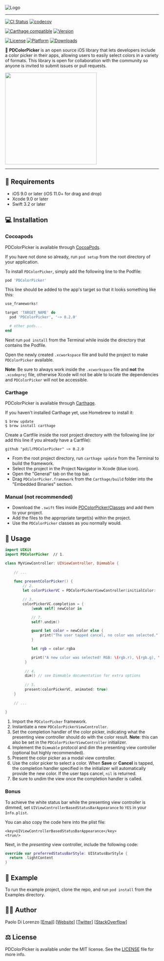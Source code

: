 ![Logo](https://raw.githubusercontent.com/pdil/PDColorPicker/master/Resources/logo.png)

----

[![CI Status](http://img.shields.io/travis/pdil/PDColorPicker.svg?style=flat)](https://travis-ci.org/pdil/PDColorPicker)
[![codecov](https://codecov.io/gh/pdil/PDColorPicker/branch/master/graph/badge.svg)](https://codecov.io/gh/pdil/PDColorPicker)

[![Carthage compatible](https://img.shields.io/badge/Carthage-compatible-4BC51D.svg?style=flat)](https://github.com/Carthage/Carthage)
[![Version](https://img.shields.io/cocoapods/v/PDColorPicker.svg?style=flat)](http://cocoapods.org/pods/PDColorPicker)

[![License](https://img.shields.io/cocoapods/l/PDColorPicker.svg?style=flat)](http://cocoapods.org/pods/PDColorPicker)
[![Platform](https://img.shields.io/cocoapods/p/PDColorPicker.svg?style=flat)](http://cocoapods.org/pods/PDColorPicker)
[![Downloads](https://img.shields.io/cocoapods/dt/PDColorPicker.svg?style=flat)](http://cocoapods.org/pods/PDColorPicker)



🎨 **PDColorPicker** is an open source iOS library that lets developers include a color picker in their apps, allowing users to easily select colors in a variety of formats. This library is open for collaboration with the community so anyone is invited to submit issues or pull requests.

[<img src="https://raw.githubusercontent.com/pdil/PDColorPicker/master/Resources/example.gif" width=300>](https://giphy.com/gifs/10ofmG3LCZMImI/fullscreen)

----

## 📄 Requirements

* iOS 9.0 or later (iOS 11.0+ for drag and drop)
* Xcode 9.0 or later
* Swift 3.2 or later

## 💻 Installation

### Cocoapods

PDColorPicker is available through [CocoaPods](http://cocoapods.org).

If you have not done so already, run `pod setup` from the root directory of your application.

To install `PDColorPicker`, simply add the following line to the Podfile:

```ruby
pod 'PDColorPicker'
```

This line should be added to the app's target so that it looks something like this:

```ruby
use_frameworks!

target 'TARGET_NAME' do
  pod 'PDColorPicker', '~> 0.2.0'

  # other pods...
end
```

Next run `pod install` from the Terminal while inside the directory that contains the Podfile.

Open the newly created `.xcworkspace` file and build the project to make `PDColorPicker` available.

**Note**: Be sure to always work inside the `.xcworkspace` file and **not** the `.xcodeproj` file, otherwise Xcode will not be able to locate the dependencies and `PDColorPicker` will not be accessible.

### Carthage

PDColorPicker is available through [Carthage](https://github.com/carthage/carthage).

If you haven't installed Carthage yet, use Homebrew to install it:

```
$ brew update
$ brew install carthage
```

Create a Cartfile inside the root project directory with the following line (or add this line if you already have a Cartfile):

```
github "pdil/PDColorPicker" ~> 0.2.0
```

* From the root project directory, run `carthage update` from the Terminal to build the framework.
* Select the project in the Project Navigator in Xcode (blue icon).
* Open the "General" tab on the top bar.
* Drag `PDColorPicker.framework` from the `Carthage/build` folder into the "Embedded Binaries" section.

### Manual (not recommended)

* Download the `.swift` files inside [PDColorPicker/Classes](https://github.com/pdil/PDColorPicker/tree/master/PDColorPicker/Classes) and add them to your project.
* Add the files to the appropriate target(s) within the project.
* Use the `PDColorPicker` classes as you normally would.

## 📝 Usage

```swift
import UIKit
import PDColorPicker  // 1.

class MyViewController: UIViewController, Dimmable {
  
    // ...
  
    func presentColorPicker() {
        // 2.
        let colorPickerVC = PDColorPickerViewController(initialColor: .blue, tintColor: .black)

        // 3.
        colorPickerVC.completion = {
            [weak self] newColor in

            // 7.
            self?.undim()

            guard let color = newColor else {
                print("The user tapped cancel, no color was selected.")
            }

            let rgb = color.rgba

            print("A new color was selected! RGB: \(rgb.r), \(rgb.g), \(rgb.b)")
         }
  
         // 4.
         dim() // see Dimmable documentation for extra options
    
         // 5.
         present(colorPickerVC, animated: true)
    }
  
    // ...
  
}
```

1. Import the  `PDColorPicker` framework.
2. Instantiate a new `PDColorPickerViewController`.
3. Set the completion handler of the color picker, indicating what the presenting view controller should do with the color result. **Note**: this can also be set in the `PDColorPickerViewController` initializer.
4. Implement the `Dimmable` protocol and dim the presenting view controller (optional but highly recommended).
5. Present the color picker as a modal view controller.
6. Use the color picker to select a color. When **Save** or **Cancel** is tapped, the completion handler specified in the initializer will automatically provide the new color. If the user taps cancel, `nil` is returned.
7. Be sure to undim the view once the completion handler is called.

### Bonus

To achieve the white status bar while the presenting view controller is dimmed, set `UIViewControllerBasedStatusBarAppearance` to `YES` in your `Info.plist`.

You can also copy the code here into the plist file:
```
<key>UIViewControllerBasedStatusBarAppearance</key>
<true/>
```

Next, in the _presenting_ view controller, include the following code:
```swift
override var preferredStatusBarStyle: UIStatusBarStyle {
  return .lightContent
}
```

## 📲 Example

To run the example project, clone the repo, and run `pod install` from the Examples directory.

## 🙋‍♂️ Author

Paolo Di Lorenzo [[Email](mailto:paolo@dilorenzo.pl?subject=PDColorPicker)] [[Website](https://dilorenzo.pl)] [[Twitter](https://twitter.com/dilorenzopl)] [[StackOverflow](https://stackoverflow.com/users/7264964/paolo)]

## ⚖️ License

PDColorPicker is available under the MIT license. See the [LICENSE](https://github.com/pdil/PDColorPicker/blob/master/LICENSE) file for more info.
